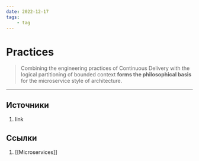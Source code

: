 ```yaml
---
date: 2022-12-17
tags:
    - tag
---
```

# Practices

> Combining the engineering practices of Continuous Delivery with the logical partitioning of bounded context **forms the philosophical basis** for the microservice style of architecture.

---

## Источники

1. link

## Ссылки

1. [[Microservices]]
